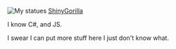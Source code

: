 ![My statues](https://github-readme-stats.vercel.app/api?username=Shiny003&show_icons=true)
<span></span>
<a href="https://shiny003.github.io">ShinyGorilla</a>
<p>I know C#, and JS.</p>
<p>I swear I can put more stuff here I just don't know what.</p>
